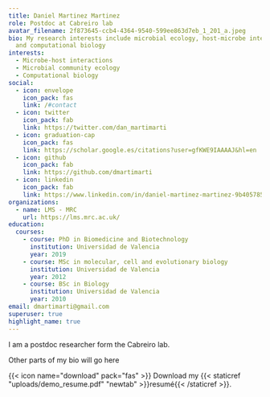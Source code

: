```yaml
---
title: Daniel Martinez Martinez
role: Postdoc at Cabreiro lab
avatar_filename: 2f873645-ccb4-4364-9540-599ee863d7eb_1_201_a.jpeg
bio: My research interests include microbial ecology, host-microbe interactions
  and computational biology
interests:
  - Microbe-host interactions
  - Microbial community ecology
  - Computational biology
social:
  - icon: envelope
    icon_pack: fas
    link: /#contact
  - icon: twitter
    icon_pack: fab
    link: https://twitter.com/dan_martimarti
  - icon: graduation-cap
    icon_pack: fas
    link: https://scholar.google.es/citations?user=gfKWE9IAAAAJ&hl=en
  - icon: github
    icon_pack: fab
    link: https://github.com/dmartimarti
  - icon: linkedin
    icon_pack: fab
    link: https://www.linkedin.com/in/daniel-martinez-martinez-9b405785/
organizations:
  - name: LMS - MRC
    url: https://lms.mrc.ac.uk/
education:
  courses:
    - course: PhD in Biomedicine and Biotechnology
      institution: Universidad de Valencia
      year: 2019
    - course: MSc in molecular, cell and evolutionary biology
      institution: Universidad de Valencia
      year: 2012
    - course: BSc in Biology
      institution: Universidad de Valencia
      year: 2010
email: dmartimarti@gmail.com
superuser: true
highlight_name: true
---
```

I am a postdoc researcher form the Cabreiro lab. 

Other parts of my bio will go here

{{< icon name="download" pack="fas" >}} Download my {{< staticref "uploads/demo_resume.pdf" "newtab" >}}resumé{{< /staticref >}}.